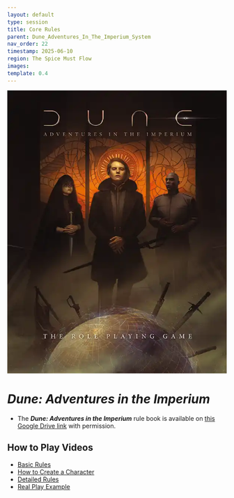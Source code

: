 ```yaml
---
layout: default
type: session
title: Core Rules
parent: Dune_Adventures_In_The_Imperium_System
nav_order: 22
timestamp: 2025-06-10
region: The Spice Must Flow
images: 
template: 0.4
---
```

![](../imgs/DAitI.webp)  
# ***Dune: Adventures in the Imperium***   

- The ***Dune: Adventures in the Imperium*** rule book is available on [this Google Drive link](https://drive.google.com/file/d/1HIJ-eAKioLQRO0FPb2MuwCNvTLo94OQ1/view?usp=drivesdk) with permission.  
  
## How to Play Videos
- [Basic Rules](https://youtu.be/l52lA6PDmI4?t=166)  
- [How to Create a Character](https://youtu.be/zXnPS0u573s?t=473)  
- [Detailed Rules](https://youtu.be/zXnPS0u573s?t=798)  
- [Real Play Example](https://youtu.be/6_6z_SOHxFU?t=413)  

